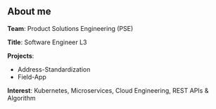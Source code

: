 ## **About me**

**Team**: Product Solutions Engineering (PSE)

**Title**: Software Engineer L3

**Projects**:

- Address-Standardization
- Field-App

**Interest**: Kubernetes, Microservices, Cloud Engineering, REST APIs & Algorithm
